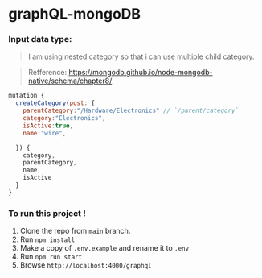# graphQL-mongoDB

### Input data type:

> I am using nested category so that i can use multiple child category.

> Refference: https://mongodb.github.io/node-mongodb-native/schema/chapter8/

```js
mutation {
  createCategory(post: {
    parentCategory:"/Hardware/Electronics" // `/parent/category`
    category:"Electronics",
    isActive:true,
    name:"wire",

  }) {
    category,
    parentCategory,
    name,
    isActive
  }
}

```

### To run this project !

1. Clone the repo from `main` branch.
2. Run `npm install`
3. Make a copy of `.env.example` and rename it to `.env`
4. Run `npm run start`
5. Browse `http://localhost:4000/graphql`
